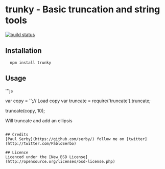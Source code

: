 # trunky - Basic truncation and string tools

[![build status](https://secure.travis-ci.org/serbytrunky.png)](http://travis-ci.org/serby/trunky)

## Installation

      npm install trunky

## Usage

'''js

var copy = '';// Load copy
var truncate = require('truncate').truncate;


truncate(copy, 10);

Will truncate and add an ellipsis

```

## Credits
[Paul Serby](https://github.com/serby/) follow me on [twitter](http://twitter.com/PabloSerbo)

## Licence
Licenced under the [New BSD License](http://opensource.org/licenses/bsd-license.php)

